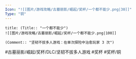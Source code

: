 ```yaml
---
Icon: "![[图片/游戏攻略/古墓丽影/崛起/奖杯/一个都不能少.png|30]]"
Type: "铜"
---
```

```ad-common-bronze-trophy
title: (Title:: "一个都不能少")
![[图片/游戏攻略/古墓丽影/崛起/奖杯/一个都不能少.png|100]]

(Comment:: "坚韧不拔多人游戏：在单次探险中治愈玩家 3 次")
```

#古墓丽影/崛起/奖杯/DLC/坚韧不拔多人游戏 #奖杯 #奖杯/铜
